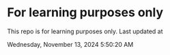 # For learning purposes only
This repo is for learning purposes only.
Last updated at

Wednesday, November 13, 2024 5:50:20 AM

